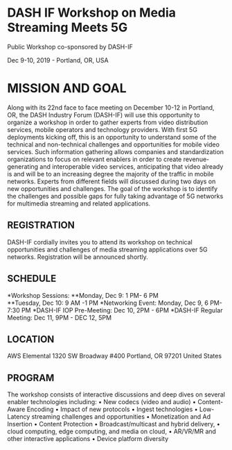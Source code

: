 

# DASH IF Workshop on Media Streaming Meets 5G

Public Workshop co-sponsored by DASH-IF

Dec 9-10, 2019 - Portland, OR, USA

# MISSION AND GOAL
Along with its 22nd face to face meeting on December 10-12 in Portland, OR, the DASH Industry Forum (DASH-IF) will use this opportunity to organize a workshop in order to gather experts from video distribution services, mobile operators and technology providers.
With first 5G deployments kicking off, this is an opportunity to understand some of the technical and non-technical challenges and opportunities for mobile video services. Such information gathering allows companies and standardization organizations to focus on relevant enablers in order to create revenue-generating and interoperable video services, anticipating that video already is and will be to an increasing degree the majority of the traffic in mobile networks. Experts from different fields will discussed during two days on new opportunities and challenges. 
The goal of the workshop is to identify the challenges and possible gaps for fully taking advantage of 5G networks for multimedia streaming and related applications.


## REGISTRATION
DASH-IF cordially invites you to attend its workshop on technical opportunities and challenges of media streaming applications over 5G networks. 
Registration will be announced shortly.
  
## SCHEDULE
*Workshop Sessions:
**Monday, Dec 9: 1 PM- 6 PM       
**Tuesday, Dec 10: 9 AM -1 PM
*Networking Event: Monday, Dec 9, 6 PM- 7:30 PM
*DASH-IF IOP Pre-Meeting: Dec 10, 2PM - 6PM
*DASH-IF Regular Meeting: Dec 11, 9PM - DEC 12, 5PM

## LOCATION
AWS Elemental
1320 SW Broadway #400
Portland, OR 97201
United States

## PROGRAM 
The workshop consists of interactive discussions and deep dives on several enabler technologies including:
•	New codecs (video and audio) 
•	Content-Aware Encoding 
•	Impact of new protocols 
•	Ingest technologies 
•	Low-Latency streaming challenges and opportunities 
•	Monetization and Ad Insertion 
•	Content Protection 
•	Broadcast/multicast and hybrid delivery, 
•	cloud computing, edge computing, and media on cloud,
•	AR/VR/MR and other interactive applications
•	Device platform diversity


